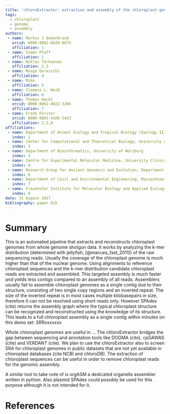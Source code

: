 ```yaml
---
title: 'chloroExtractor: extraction and assembly of the chloroplast genome from whole genome shotgun data'
tags:
  - chloroplast
  - genome
  - assembly
authors:
 - name: Markus J Ankenbrand
   orcid: 0000-0002-6620-807X
   affiliation: 1
 - name: Simon Pfaff
   affiliation: 2
 - name: Niklas Terhoeven
   affiliation: 2,3
 - name: Musga Qureischi
   affiliation: 4
 - name: Mike
   affiliation: 5
 - name: Clemens L. Weiß
   affiliation: 6
 - name: Thomas Hackl
   orcid: 0000-0002-0022-320X
   affiliation: 7
 - name: Frank Förster
   orcid: 0000-0003-4166-5423
   affiliation: 2,3,8
affiliations:
 - name: Department of Animal Ecology and Tropical Biology (Zoology III), University of Würzburg, Germany
   index: 1
 - name: Center for Computational and Theoretical Biology, University of Würzburg
   index: 2
 - name: Department of Bioinformatics, University of Würzburg
   index: 3
 - name: Centre for Experimental Molecular Medicine, University Clinics Würzburg, Germany
   index: 4
 - name: Research Group for Ancient Genomics and Evolution, Department of Molecular Biology, Max Planck Institute for Developmental Biology, Tübingen, Germany
   index: 6
 - name: Department of Civil and Environmental Engineering, Massachusetts Institute of Technology
   index: 7
 - name: Fraunhofer Institute for Molecular Biology and Applied Ecology IME, Applied Ecology and Bioresources, Gießen, Germany
   index: 8
date: 31 August 2017
bibliography: paper.bib
---
```


# Summary

This is an automated pipeline that extracts and reconstructs chloroplast genomes from whole genome shotgun data.
It works by analyzing the k-mer distribution (determined with jellyfish, [@marcais_fast_2011]) of the raw sequencing reads.
Usually the coverage of the chloroplast genome is much higher than that of the nuclear genome.
Using alignments to reference chloroplast sequences and the k-mer distribution candidate chloroplast reads are extracted and assembled.
This targeted assembly is much faster and yields less contigs compared to an assembly of all reads.
Assemblers usually fail to assemble chloroplast genomes as a single contig due to their structure, consisting of two single copy regions and an inverted repeat.
The size of the inverted repeat is in most cases multiple kilobasepairs in size, therefore it can not be resolved using short reads only.
However SPAdes (cite) returns the assembly graph where the typical chloroplast structure can be recognized and reconstructed using the knowledge of its structure.
This leads to a full chloroplast assembly as a single contig within minutes on this demo set: SRRxxxxxxx

Whole chloroplast genomes are useful in ...
The chloroExtractor bridges the gap between sequencing and annotation tools like DOGMA (cite), cpGAWAS (cite) and VERDANT (cite).
We plan to use the chloroExtractor also to screen SRA for chloroplast genomes in public datasets that are not yet available in chloroplast databases (cite NCBI and chloroDB).
The extraction of chloroplast sequences can be useful in order to remove chloroplast reads for the genomic assembly.

A similar tool to take note of is orgASM a dedicated organelle assembler written in python.
Also plasmid SPAdes could possibly be used for this purpose although it is not intended for it.

# References

